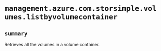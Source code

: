# `management.azure.com.storsimple.volumes.listbyvolumecontainer`

## `summary`
Retrieves all the volumes in a volume container.


